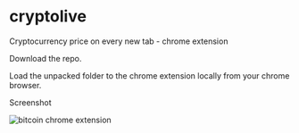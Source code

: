# cryptolive
Cryptocurrency price on every new tab - chrome extension

Download the repo.

Load the unpacked folder to the chrome extension locally from your chrome browser.


Screenshot

![bitcoin chrome extension](https://ibin.co/w800/3mMdfbGB18NF.png)


